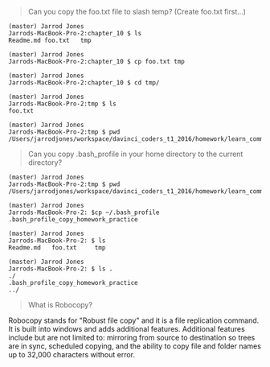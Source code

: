 > Can you copy the foo.txt file to slash temp?  (Create foo.txt first...)

```
(master) Jarrod Jones
Jarrods-MacBook-Pro-2:chapter_10 $ ls
Readme.md foo.txt   tmp

(master) Jarrod Jones
Jarrods-MacBook-Pro-2:chapter_10 $ cp foo.txt tmp

(master) Jarrod Jones
Jarrods-MacBook-Pro-2:chapter_10 $ cd tmp/

(master) Jarrod Jones
Jarrods-MacBook-Pro-2:tmp $ ls
foo.txt

(master) Jarrod Jones
Jarrods-MacBook-Pro-2:tmp $ pwd
/Users/jarrodjones/workspace/davinci_coders_t1_2016/homework/learn_command_line_exercises/chapter_10/tmp
```


> Can you copy .bash_profile in your home directory to the current directory?

```
(master) Jarrod Jones
Jarrods-MacBook-Pro-2:tmp $ pwd
/Users/jarrodjones/workspace/davinci_coders_t1_2016/homework/learn_command_line_exercises/chapter_10

(master) Jarrod Jones
Jarrods-MacBook-Pro-2: $cp ~/.bash_profile .bash_profile_copy_homework_practice

(master) Jarrod Jones
Jarrods-MacBook-Pro-2: $ ls
Readme.md   foo.txt     tmp

(master) Jarrod Jones
Jarrods-MacBook-Pro-2: $ ls .
./                                    .bash_profile_copy_homework_practice
../
```

> What is Robocopy?

Robocopy stands for "Robust file copy" and it is a file replication command. It is built into windows and adds additional features.
Additional features include but are not limited to: mirroring from source to destination so trees are in sync, scheduled copying, and the ability to copy file and folder names up to 32,000 characters without error. 
